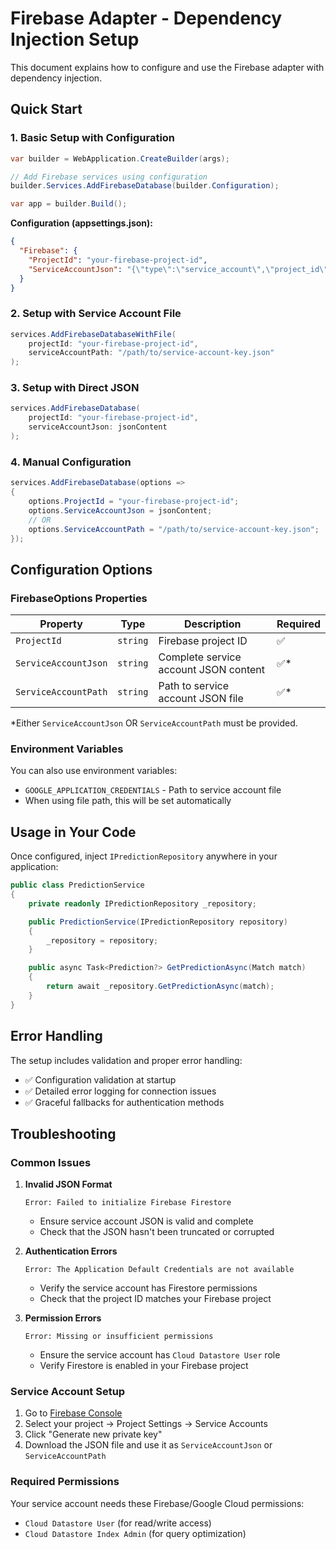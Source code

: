 # Firebase Adapter - Dependency Injection Setup

This document explains how to configure and use the Firebase adapter with dependency injection.

## Quick Start

### 1. Basic Setup with Configuration

```csharp
var builder = WebApplication.CreateBuilder(args);

// Add Firebase services using configuration
builder.Services.AddFirebaseDatabase(builder.Configuration);

var app = builder.Build();
```

**Configuration (appsettings.json):**
```json
{
  "Firebase": {
    "ProjectId": "your-firebase-project-id",
    "ServiceAccountJson": "{\"type\":\"service_account\",\"project_id\":\"your-project\",...}"
  }
}
```

### 2. Setup with Service Account File

```csharp
services.AddFirebaseDatabaseWithFile(
    projectId: "your-firebase-project-id",
    serviceAccountPath: "/path/to/service-account-key.json"
);
```

### 3. Setup with Direct JSON

```csharp
services.AddFirebaseDatabase(
    projectId: "your-firebase-project-id", 
    serviceAccountJson: jsonContent
);
```

### 4. Manual Configuration

```csharp
services.AddFirebaseDatabase(options =>
{
    options.ProjectId = "your-firebase-project-id";
    options.ServiceAccountJson = jsonContent;
    // OR
    options.ServiceAccountPath = "/path/to/service-account-key.json";
});
```

## Configuration Options

### FirebaseOptions Properties

| Property | Type | Description | Required |
|----------|------|-------------|----------|
| `ProjectId` | `string` | Firebase project ID | ✅ |
| `ServiceAccountJson` | `string` | Complete service account JSON content | ✅* |
| `ServiceAccountPath` | `string` | Path to service account JSON file | ✅* |

*Either `ServiceAccountJson` OR `ServiceAccountPath` must be provided.

### Environment Variables

You can also use environment variables:
- `GOOGLE_APPLICATION_CREDENTIALS` - Path to service account file
- When using file path, this will be set automatically

## Usage in Your Code

Once configured, inject `IPredictionRepository` anywhere in your application:

```csharp
public class PredictionService
{
    private readonly IPredictionRepository _repository;

    public PredictionService(IPredictionRepository repository)
    {
        _repository = repository;
    }

    public async Task<Prediction?> GetPredictionAsync(Match match)
    {
        return await _repository.GetPredictionAsync(match);
    }
}
```

## Error Handling

The setup includes validation and proper error handling:

- ✅ Configuration validation at startup
- ✅ Detailed error logging for connection issues  
- ✅ Graceful fallbacks for authentication methods

## Troubleshooting

### Common Issues

1. **Invalid JSON Format**
   ```
   Error: Failed to initialize Firebase Firestore
   ```
   - Ensure service account JSON is valid and complete
   - Check that the JSON hasn't been truncated or corrupted

2. **Authentication Errors**
   ```
   Error: The Application Default Credentials are not available
   ```
   - Verify the service account has Firestore permissions
   - Check that the project ID matches your Firebase project

3. **Permission Errors**
   ```
   Error: Missing or insufficient permissions
   ```
   - Ensure the service account has `Cloud Datastore User` role
   - Verify Firestore is enabled in your Firebase project

### Service Account Setup

1. Go to [Firebase Console](https://console.firebase.google.com/)
2. Select your project → Project Settings → Service Accounts
3. Click "Generate new private key"
4. Download the JSON file and use it as `ServiceAccountJson` or `ServiceAccountPath`

### Required Permissions

Your service account needs these Firebase/Google Cloud permissions:
- `Cloud Datastore User` (for read/write access)
- `Cloud Datastore Index Admin` (for query optimization)
